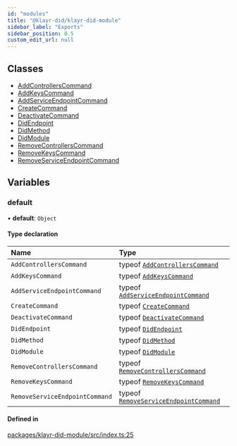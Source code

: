 ```yaml
---
id: "modules"
title: "@klayr-did/klayr-did-module"
sidebar_label: "Exports"
sidebar_position: 0.5
custom_edit_url: null
---
```


## Classes

- [AddControllersCommand](classes/AddControllersCommand.md)
- [AddKeysCommand](classes/AddKeysCommand.md)
- [AddServiceEndpointCommand](classes/AddServiceEndpointCommand.md)
- [CreateCommand](classes/CreateCommand.md)
- [DeactivateCommand](classes/DeactivateCommand.md)
- [DidEndpoint](classes/DidEndpoint.md)
- [DidMethod](classes/DidMethod.md)
- [DidModule](classes/DidModule.md)
- [RemoveControllersCommand](classes/RemoveControllersCommand.md)
- [RemoveKeysCommand](classes/RemoveKeysCommand.md)
- [RemoveServiceEndpointCommand](classes/RemoveServiceEndpointCommand.md)

## Variables

### default

• **default**: `Object`

#### Type declaration

| Name | Type |
| :------ | :------ |
| `AddControllersCommand` | typeof [`AddControllersCommand`](classes/AddControllersCommand.md) |
| `AddKeysCommand` | typeof [`AddKeysCommand`](classes/AddKeysCommand.md) |
| `AddServiceEndpointCommand` | typeof [`AddServiceEndpointCommand`](classes/AddServiceEndpointCommand.md) |
| `CreateCommand` | typeof [`CreateCommand`](classes/CreateCommand.md) |
| `DeactivateCommand` | typeof [`DeactivateCommand`](classes/DeactivateCommand.md) |
| `DidEndpoint` | typeof [`DidEndpoint`](classes/DidEndpoint.md) |
| `DidMethod` | typeof [`DidMethod`](classes/DidMethod.md) |
| `DidModule` | typeof [`DidModule`](classes/DidModule.md) |
| `RemoveControllersCommand` | typeof [`RemoveControllersCommand`](classes/RemoveControllersCommand.md) |
| `RemoveKeysCommand` | typeof [`RemoveKeysCommand`](classes/RemoveKeysCommand.md) |
| `RemoveServiceEndpointCommand` | typeof [`RemoveServiceEndpointCommand`](classes/RemoveServiceEndpointCommand.md) |

#### Defined in

[packages/klayr-did-module/src/index.ts:25](https://github.com/aldhosutra/klayr-did/blob/515766d/packages/klayr-did-module/src/index.ts#L25)
